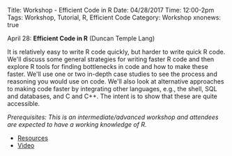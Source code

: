 Title: Workshop - Efficient Code in R
Date: 04/28/2017 
Time: 12:00-2pm 
Tags: Workshop, Tutorial, R, Efficient Code
Category: Workshop
xnonews: true


April 28: __Efficient Code in R__ (Duncan Temple Lang)
   
It is relatively easy to write R code quickly, but harder to write quick R
code. We'll discuss some general strategies for writing faster R code and
then explore R tools for finding bottlenecks in code and how to make these
faster. We'll use one or two in-depth case studies to see the process and
reasoning you would use on code. We'll also look at alternative approaches
to making code faster by integrating other languages, e.g., the shell, SQL
and databases, and C and C++. The intent is to show that these are quite
accessible.

_Prerequisites: This is an intermediate/advanced workshop and attendees are
expected to have a working knowledge of R._

+ [Resources](https://github.com/dsidavis/EfficientR/blob/master/EfficientR.key.pdf)
+ [Video](https://www.youtube.com/watch?v=tJUUevlzoj0)
